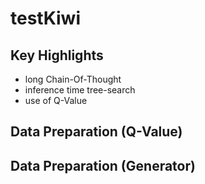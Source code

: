 # testKiwi
## Key Highlights
- long Chain-Of-Thought
- inference time tree-search
- use of Q-Value

## Data Preparation (Q-Value)

## Data Preparation (Generator)
